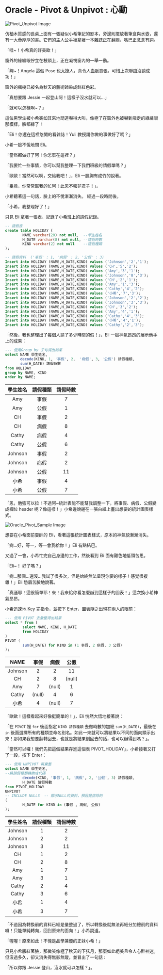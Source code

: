 # Oracle - Pivot & Unpivot : 心動

![Pivot_Unpivot Image](/3_BackEnd/Oracle/Image/Oracle_Pivot_Unpivot.png "Pivot_Unpivot Image")

仿柚木質感的長桌上面有一張疑似小希筆記的影本，旁邊則擺放著筆盒與水壺，還有一大疊厚厚的書。它們的主人公手裡拿著一本雜誌正在翻閱，嘴巴正念念有詞。

「哇~！小希真的好美歐！」

窗外的綠繡眼佇立在枝頭上，正在凝視窗內的一舉一動。

「齁~！Angela 這個 Pose 也太撩人，真令人血脈賁張。可惜上次聯誼沒談成功！」

窗外的楓樹已被名為秋天的藝術師染成鮮紅色彩。

「真想要跟 Jessie 一起登山阿！這樣子沒水就可以...」

「就可以怎樣啊~？」

這位男學生被小希突如其來地問道嚇得大叫，像極了在窗外也被嚇到飛走的綠繡眼那模樣，臉都綠了！

「Eli！你還在這裡悠閒的看雜誌！Yuli 教授請你做的事做好了嗎？」

小希一臉不悅地問 Eli。

「當然都做好了阿！你怎麼在這裡？」

「我要忙一些事情，你可以幫我整理一下我們班級的請假單嗎？」

「歐歐！當然可以啊，交給我吧！」，Eli 一臉胸有成竹的說著。

「畢竟，你常常幫我的忙阿！此恩不報非君子！」。

小希聽著這一句話，臉上的不悅漸漸消失。
經過一段時間後。

「小希，我整理好了！」

只見 Eli 拿著一張表，紀錄了小希班上的請假紀錄。

```SQL
-- 請假表
create table HOLIDAY (
        NAME varchar(20) not null,  --學生姓名
        H_DATE varchar(8) not null, --請假時數
        KIND varchar(2) not null    --請假種類
);
```

```SQL
-- 請假資料  ('事假' : 1, '病假' : 2, '公假' : 3)
Insert into HOLIDAY (NAME,H_DATE,KIND) values ('Johnson','2','1');
Insert into HOLIDAY (NAME,H_DATE,KIND) values ('CH','5','2');
Insert into HOLIDAY (NAME,H_DATE,KIND) values ('Amy','3','1');
Insert into HOLIDAY (NAME,H_DATE,KIND) values ('Johnson','8','3');
Insert into HOLIDAY (NAME,H_DATE,KIND) values ('CH','2','1');
Insert into HOLIDAY (NAME,H_DATE,KIND) values ('Amy','1','3');
Insert into HOLIDAY (NAME,H_DATE,KIND) values ('Cathy','4','2');
Insert into HOLIDAY (NAME,H_DATE,KIND) values ('小希','7','3');
Insert into HOLIDAY (NAME,H_DATE,KIND) values ('Johnson','2','2');
Insert into HOLIDAY (NAME,H_DATE,KIND) values ('Johnson','3','3');
Insert into HOLIDAY (NAME,H_DATE,KIND) values ('CH','3','2');
Insert into HOLIDAY (NAME,H_DATE,KIND) values ('Amy','4','1');
Insert into HOLIDAY (NAME,H_DATE,KIND) values ('Cathy','4','3');
Insert into HOLIDAY (NAME,H_DATE,KIND) values ('小希','4','1');
Insert into HOLIDAY (NAME,H_DATE,KIND) values ('Cathy','2','3');
```

「然後，我也整理出了每個人請了多少時間的假！」，Eli 一臉神氣昂昂的展示他手上的成果：

```SQL
--- 使用Group by 子句得出結果
select NAME 學生姓名,
       decode(KIND, 1, '事假', 2,  '病假', 3, '公假') 請假種類, 
       sum(H_DATE) 請假時數 
from HOLIDAY 
group by NAME, KIND
order by NAME;
```

學生姓名 | 請假種類 | 請假時數
:-: | :-: | :-:
Amy | 事假 | 7
Amy | 公假 | 1
CH | 事假 | 2 
CH | 病假 | 8 
Cathy | 病假 | 4 
Cathy | 公假 | 6
Johnson | 事假 | 2 
Johnson | 病假 | 2 
Johnson | 公假 | 11 
小希 | 事假 | 4 
小希 | 公假 | 7

「恩，勉強可以拉！不過阿~統計表能不能幫我調整一下，將事假、病假、公假變成欄位 header 呢？像這樣！」小希邊說邊在一張白紙上畫出想要的統計圖表樣式。

![Oracle_Pivot_Sample Image](/3_BackEnd/Oracle/Image/Oracle_Pivot_Sample.png "Oracle_Pivot_Sample Image")

想要在小希面前耍帥的 Eli，看著這張統計圖表樣式，原本的神氣貌漸漸消失。

「痾...好，等一，等一會我給你！」Eli 有點結巴。

又過了一會，小希忙完自己身邊的工作，然後看到 Eli 面有難色地低頭苦思。

「Eli~！ 好了嗎？」

「痾...那個...還沒...我試了很多次，但是始終無法呈現你要的樣子！感覺很複雜！」Eli 愁眉苦臉地說著。

「真遜耶！這很簡單耶！來！我來給你看怎麼辦到這樣子的圖表！」這次換小希神氣昂昂。

小希迅速地 Key 完指令，並按下 Enter，圖表隨之出現在兩人的眼前：

```SQL
--- 使用 PIVOT 去彙整得出結果
select * from (
        select NAME, KIND, H_DATE 
        from HOLIDAY
)
PIVOT (
        sum(H_DATE) for KIND in (1 事假, 2 病假, 3 公假)
);
```

NAME | 事假 | 病假 | 公假 
:-: | :-: | :-: | :-:  
Johnson | 2 | 2 | 11 
CH | 2 | 8 | (null)
Amy | 7 | (null) | 1 
Cathy | (null) | 4 | 6
小希 | 4 | (null) | 7

「歐歐！這樣看起來好像挺簡單的！」，Eli 恍然大悟地接著說：

「在 `PIVOT`  裡 `for` 後面指定 `KIND 請假種類` 去做時數的加總 `sum(H_DATE)`，最後在 `in` 後面選擇所有的種類並命名別名。如此一來就可以將結果以不同的面向顯示出來！那如果我想要翻轉回去，也就是將結果倒回去的話，也可以辦得到嗎？」。

「當然可以囉！我們先把這個結果存進這個表 PIVOT_HOLIDAY」，小希接著又打了一段，按下 Enter：

```SQL
--- 使用 UNPIVOT 再彙整
select NAME 學生姓名,
--將請假種類轉換成代碼
        decode(KIND, '事假', 1, '病假', 2, '公假', 3) 請假種類,
        H_DATE 請假時數
from PIVOT_HOLIDAY
UNPIVOT 
-- INCLUDE NULLS  -- 顯示NULL的資料，預設是排除的
( 
        H_DATE for KIND in (事假 , 病假, 公假)
);
```

學生姓名 | 請假種類 | 請假時數
:-: | :-: | :-: 
Johnson | 1 | 2
Johnson | 2 | 2
Johnson | 3 | 11
CH | 1 | 2 
CH | 2 | 8
Amy | 1 | 7
Amy | 3 | 1
Cathy | 2 | 4
Cathy | 3 | 6
小希 | 1 | 4
小希 | 3 |7

「不過因為轉換前的資料已經是彙整過了，所以轉換後就無法再細分加總前的資料囉！只能單純轉向，回到原來的面向！」小希說道。

「喔喔！原來如此！不愧是品學兼優的正妹小希！」

只見小希脹紅著臉，那微笑像極了秋天的下弦月，那麼如此絕美且令人心醉神迷。但沒過多久，卻又消失得無影無蹤，並冒出了一句話 : 

「所以你跟 Jessie 登山，沒水就可以怎樣？」。